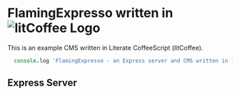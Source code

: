 FlamingExpresso written in ![litCoffee Logo](https://raw.github.com/scanton/flaming-expresso/master/public/images/litCoffee-icon-horiz.png)
===============

This is an example CMS written in Literate CoffeeScript (litCoffee).
```coffeescript
  console.log 'FlamingExpresso - an Express server and CMS written in litCoffee'
```
Express Server
--------------
